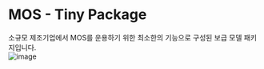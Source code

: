 # MOS - Tiny Package  
소규모 제조기업에서 MOS를 운용하기 위한 최소한의 기능으로 구성된 보급 모델 패키지입니다.  
![image](https://user-images.githubusercontent.com/114371609/193192318-8944a359-d33a-4296-b080-a534813b4130.png)
